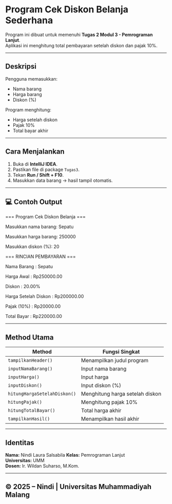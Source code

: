 #  Program Cek Diskon Belanja Sederhana

Program ini dibuat untuk memenuhi **Tugas 2 Modul 3 - Pemrograman Lanjut**.  
Aplikasi ini menghitung total pembayaran setelah diskon dan pajak 10%.

---

##  Deskripsi
Pengguna memasukkan:
- Nama barang
- Harga barang
- Diskon (%)

Program menghitung:
- Harga setelah diskon
- Pajak 10%
- Total bayar akhir

---

##  Cara Menjalankan
1. Buka di **IntelliJ IDEA**.
2. Pastikan file di package `Tugas3`.
3. Tekan **Run / Shift + F10**.
4. Masukkan data barang → hasil tampil otomatis.

---

## 💻 Contoh Output
=== Program Cek Diskon Belanja ===

Masukkan nama barang: Sepatu

Masukkan harga barang: 250000

Masukkan diskon (%): 20

=== RINCIAN PEMBAYARAN ===

Nama Barang : Sepatu

Harga Awal : Rp250000.00

Diskon : 20.00%

Harga Setelah Diskon : Rp200000.00

Pajak (10%) : Rp20000.00

Total Bayar : Rp220000.00



---

##  Method Utama
| Method | Fungsi Singkat |
|---------|----------------|
| `tampilkanHeader()` | Menampilkan judul program |
| `inputNamaBarang()` | Input nama barang |
| `inputHarga()` | Input harga |
| `inputDiskon()` | Input diskon (%) |
| `hitungHargaSetelahDiskon()` | Menghitung harga setelah diskon |
| `hitungPajak()` | Menghitung pajak 10% |
| `hitungTotalBayar()` | Total harga akhir |
| `tampilkanHasil()` | Menampilkan hasil akhir |

---

##  Identitas
**Nama:** Nindi Laura Salsabila
**Kelas:** Pemrograman Lanjut  
**Universitas:** UMM  
**Dosen:** Ir. Wildan Suharso, M.Kom.

---

© 2025 – Nindi | Universitas Muhammadiyah Malang
-